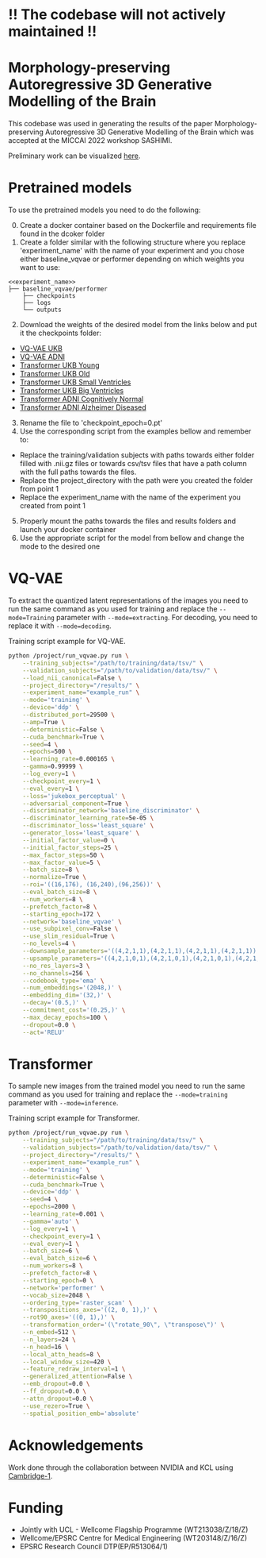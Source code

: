 # !! The codebase will not actively maintained !!
# Morphology-preserving Autoregressive 3D Generative Modelling of the Brain 
This codebase was used in generating the results of the paper Morphology-preserving Autoregressive 3D Generative Modelling of the Brain  which was accepted at the MICCAI 2022 workshop SASHIMI.  

Preliminary work can be visualized [here](http://amigos.ai/thisbraindoesnotexist/).

# Pretrained models

To use the pretrained models you need to do the following:

0) Create a docker container based on the Dockerfile and requirements file found in the dcoker folder
1) Create a folder similar with the following structure where you replace 'experiment_name' with the name of your experiment and you chose either baseline_vqvae or performer depending on which weights you want to use:
```
<<experiment_name>>
├── baseline_vqvae/performer
    ├── checkpoints 
    ├── logs
    └── outputs
```
2) Download the weights of the desired model from the links below and put it the checkpoints folder:
* [VQ-VAE UKB](https://drive.google.com/file/d/1ETfWg0g1tEH98dKK2INl30Ol9ID5zC7w/view?usp=sharing)
* [VQ-VAE ADNI](https://drive.google.com/file/d/1PK_ur0WKC00jA22cBzGcbgMVacSzDNdy/view?usp=sharing)
* [Transformer UKB Young](https://drive.google.com/file/d/1R-70AH11i7CsRYnvygohTY5mxO6kUviG/view?usp=sharing)
* [Transformer UKB Old](https://drive.google.com/file/d/12ilo5aEwOBUqRWN6aRHIWOk4-q1Z_g3-/view?usp=sharing)
* [Transformer UKB Small Ventricles](https://drive.google.com/file/d/14I6MRSFDCNOf2_KbmOIOc_gQUZIvbvo1/view?usp=sharing)
* [Transformer UKB Big Ventricles](https://drive.google.com/file/d/1XaLSNjpthGNBzMIhOMq8vl4DFtYQx4Sj/view?usp=sharing)
* [Transformer ADNI Cognitively Normal](https://drive.google.com/file/d/1AjAA6jVTp3syh86xJ3sFphWAX2amx7Fz/view?usp=sharing)
* [Transformer ADNI Alzheimer Diseased](https://drive.google.com/file/d/1kbEqCF3UyazVAXC2PnM8pTlOe1xzbY2p/view?usp=sharing)
3) Rename the file to 'checkpoint_epoch=0.pt'
4) Use the corresponding script from the examples bellow and remember to:
* Replace the training/validation subjects with paths towards either folder filled with .nii.gz files or towards csv/tsv files that have a path column with the full paths towards the files.
* Replace the project_directory with the path were you created the folder from point 1
* Replace the experiment_name with the name of the experiment you created from point 1
5) Properly mount the paths towards the files and results folders and launch your docker container
6) Use the appropriate script for the model from bellow and change the mode to the desired one

# VQ-VAE

To extract the quantized latent representations of the images you need to run the same command as you used for training and replace the `--mode=Training` parameter with `--mode=extracting`. For decoding, you need to replace it with `--mode=decoding`.

Training script example for VQ-VAE.
```bash
python /project/run_vqvae.py run \
    --training_subjects="/path/to/training/data/tsv/" \
    --validation_subjects="/path/to/validation/data/tsv/" \
    --load_nii_canonical=False \
    --project_directory="/results/" \
    --experiment_name="example_run" \
    --mode='training' \
    --device='ddp' \
    --distributed_port=29500 \
    --amp=True \
    --deterministic=False \
    --cuda_benchmark=True \
    --seed=4 \
    --epochs=500 \
    --learning_rate=0.000165 \
    --gamma=0.99999 \
    --log_every=1 \
    --checkpoint_every=1 \
    --eval_every=1 \
    --loss='jukebox_perceptual' \
    --adversarial_component=True \
    --discriminator_network='baseline_discriminator' \
    --discriminator_learning_rate=5e-05 \
    --discriminator_loss='least_square' \
    --generator_loss='least_square' \
    --initial_factor_value=0 \
    --initial_factor_steps=25 \
    --max_factor_steps=50 \
    --max_factor_value=5 \
    --batch_size=8 \
    --normalize=True \
    --roi='((16,176), (16,240),(96,256))' \
    --eval_batch_size=8 \
    --num_workers=8 \
    --prefetch_factor=8 \
    --starting_epoch=172 \
    --network='baseline_vqvae' \
    --use_subpixel_conv=False \
    --use_slim_residual=True \
    --no_levels=4 \
    --downsample_parameters='((4,2,1,1),(4,2,1,1),(4,2,1,1),(4,2,1,1))' \
    --upsample_parameters='((4,2,1,0,1),(4,2,1,0,1),(4,2,1,0,1),(4,2,1,0,1))' \
    --no_res_layers=3 \
    --no_channels=256 \
    --codebook_type='ema' \
    --num_embeddings='(2048,)' \
    --embedding_dim='(32,)' \
    --decay='(0.5,)' \
    --commitment_cost='(0.25,)' \
    --max_decay_epochs=100 \
    --dropout=0.0 \
    --act='RELU'
```

# Transformer

To sample new images from the trained model you need to run the same command as you used for training and replace the `--mode=training` parameter with `--mode=inference`.

Training script example for Transformer.
```bash
python /project/run_vqvae.py run \
    --training_subjects="/path/to/training/data/tsv/" \
    --validation_subjects="/path/to/validation/data/tsv/" \
    --project_directory="/results/" \
    --experiment_name="example_run" \
    --mode='training' \
    --deterministic=False \
    --cuda_benchmark=True \
    --device='ddp' \
    --seed=4 \
    --epochs=2000 \
    --learning_rate=0.001 \
    --gamma='auto' \
    --log_every=1 \
    --checkpoint_every=1 \
    --eval_every=1 \
    --batch_size=6 \
    --eval_batch_size=6 \
    --num_workers=8 \
    --prefetch_factor=8 \
    --starting_epoch=0 \
    --network='performer' \
    --vocab_size=2048 \
    --ordering_type='raster_scan' \
    --transpositions_axes='((2, 0, 1),)' \
    --rot90_axes='((0, 1),)' \
    --transformation_order='(\"rotate_90\", \"transpose\")' \
    --n_embed=512 \
    --n_layers=24 \
    --n_head=16 \
    --local_attn_heads=8 \
    --local_window_size=420 \
    --feature_redraw_interval=1 \
    --generalized_attention=False \
    --emb_dropout=0.0 \
    --ff_dropout=0.0 \
    --attn_dropout=0.0 \
    --use_rezero=True \
    --spatial_position_emb='absolute'
```

# Acknowledgements

Work done through the collaboration between NVIDIA and KCL using [Cambridge-1](https://www.nvidia.com/en-us/industries/healthcare-life-sciences/cambridge-1/).

# Funding
- Jointly with UCL - Wellcome Flagship Programme (WT213038/Z/18/Z)
- Wellcome/EPSRC Centre for Medical Engineering (WT203148/Z/16/Z)
- EPSRC Research Council DTP(EP/R513064/1)
